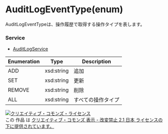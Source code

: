 # AuditLogEventType(enum)
AuditLogEventTypeは、操作履歴で取得する操作タイプを表します。<br>

### Service
+ [AuditLogService](../services/AuditLogService.md)

| Enumeration | Type | Description | 
|---|---|---|
| ADD | xsd:string | 追加 |
| SET | xsd:string | 更新 |
| REMOVE | xsd:string | 削除 |
| ALL | xsd:string | すべての操作タイプ |

<a rel="license" href="http://creativecommons.org/licenses/by-nd/2.1/jp/"><img alt="クリエイティブ・コモンズ・ライセンス" style="border-width:0" src="https://i.creativecommons.org/l/by-nd/2.1/jp/88x31.png" /></a><br />この 作品 は <a rel="license" href="http://creativecommons.org/licenses/by-nd/2.1/jp/">クリエイティブ・コモンズ 表示 - 改変禁止 2.1 日本 ライセンスの下に提供されています。</a>

